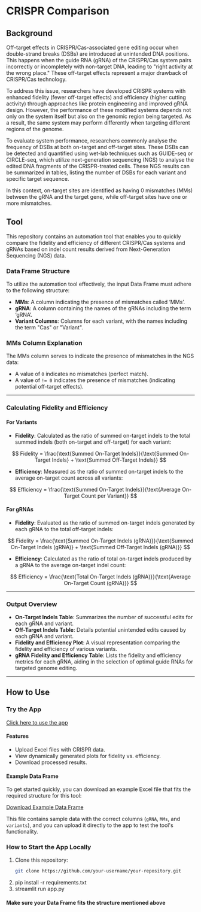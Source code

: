 # CRISPR Comparison

## Background
Off-target effects in CRISPR/Cas-associated gene editing occur when double-strand breaks (DSBs) are introduced at unintended DNA positions. This happens when the guide RNA (gRNA) of the CRISPR/Cas system pairs incorrectly or incompletely with non-target DNA, leading to "right activity at the wrong place." These off-target effects represent a major drawback of CRISPR/Cas technology.

To address this issue, researchers have developed CRISPR systems with enhanced fidelity (fewer off-target effects) and efficiency (higher cutting activity) through approaches like protein engineering and improved gRNA design. However, the performance of these modified systems depends not only on the system itself but also on the genomic region being targeted. As a result, the same system may perform differently when targeting different regions of the genome.

To evaluate system performance, researchers commonly analyse the frequency of DSBs at both on-target and off-target sites. These DSBs can be detected and quantified using wet-lab techniques such as GUIDE-seq or CIRCLE-seq, which utilize next-generation sequencing (NGS) to analyse the edited DNA fragments of the CRISPR-treated cells. These NGS results can be summarized in tables, listing the number of DSBs for each variant and specific target sequence.

In this context, on-target sites are identified as having 0 mismatches (MMs) between the gRNA and the target gene, while off-target sites have one or more mismatches.

## Tool
This repository contains an automation tool that enables you to quickly compare the fidelity and efficiency of different CRISPR/Cas systems and gRNAs based on indel count results derived from Next-Generation Sequencing (NGS) data.

### Data Frame Structure
To utilize the automation tool effectively, the input Data Frame must adhere to the following structure:
- **MMs**: A column indicating the presence of mismatches called ‘MMs’.
- **gRNA**: A column containing the names of the gRNAs including the term ‘gRNA’.
- **Variant Columns**: Columns for each variant, with the names including the term "Cas" or "Variant".

### MMs Column Explanation
The MMs column serves to indicate the presence of mismatches in the NGS data:
- A value of `0` indicates no mismatches (perfect match).
- A value of `!= 0` indicates the presence of mismatches (indicating potential off-target effects).

---

### Calculating Fidelity and Efficiency

#### For Variants
- **Fidelity**: Calculated as the ratio of summed on-target indels to the total summed indels (both on-target and off-target) for each variant:

$$
Fidelity = \frac{\text{Summed On-Target Indels}}{\text{Summed On-Target Indels} + \text{Summed Off-Target Indels}}
$$

- **Efficiency**: Measured as the ratio of summed on-target indels to the average on-target count across all variants:

$$
Efficiency = \frac{\text{Summed On-Target Indels}}{\text{Average On-Target Count per Variant}}
$$

#### For gRNAs
- **Fidelity**: Evaluated as the ratio of summed on-target indels generated by each gRNA to the total off-target indels:

$$
Fidelity = \frac{\text{Summed On-Target Indels (gRNA)}}{\text{Summed On-Target Indels (gRNA)} + \text{Summed Off-Target Indels (gRNA)}}
$$

- **Efficiency**: Calculated as the ratio of total on-target indels produced by a gRNA to the average on-target indel count:

$$
Efficiency = \frac{\text{Total On-Target Indels (gRNA)}}{\text{Average On-Target Count (gRNA)}}
$$

---

### Output Overview
- **On-Target Indels Table**: Summarizes the number of successful edits for each gRNA and variant.
- **Off-Target Indels Table**: Details potential unintended edits caused by each gRNA and variant.
- **Fidelity and Efficiency Plot**: A visual representation comparing the fidelity and efficiency of various variants.
- **gRNA Fidelity and Efficiency Table**: Lists the fidelity and efficiency metrics for each gRNA, aiding in the selection of optimal guide RNAs for targeted genome editing.

---

## How to Use

### Try the App
[Click here to use the app](https://crispr-comparison-fbvvn6l8s6vads2mvj5oag.streamlit.app)

#### Features
- Upload Excel files with CRISPR data.
- View dynamically generated plots for fidelity vs. efficiency.
- Download processed results.

#### Example Data Frame
To get started quickly, you can download an example Excel file that fits the required structure for this tool:

[Download Example Data Frame](https://raw.githubusercontent.com/Michaeog/CRISPR-Comparison/main/example_data.xlsx)

This file contains sample data with the correct columns (`gRNA`, `MMs`, and `variants`), and you can upload it directly to the app to test the tool's functionality.

### How to Start the App Locally
1. Clone this repository:
   ```bash
   git clone https://github.com/your-username/your-repository.git
2. pip install -r requirements.txt
3. streamlit run app.py

#### Make sure your Data Frame fits the structure mentioned above










